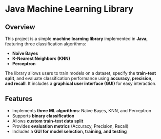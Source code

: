 # Java Machine Learning Library

## Overview
This project is a simple **machine learning library** implemented in **Java**, featuring three classification algorithms:

- **Naïve Bayes**
- **K-Nearest Neighbors (KNN)**
- **Perceptron**

The library allows users to train models on a dataset, specify the **train-test split**, and evaluate classification performance using **accuracy, precision, and recall**. It includes a **graphical user interface (GUI)** for easy interaction.

## Features
- Implements **three ML algorithms**: Naïve Bayes, KNN, and Perceptron  
- Supports **binary classification**  
- Allows **custom train-test data split**  
- Provides **evaluation metrics** (Accuracy, Precision, Recall)  
- Includes a **GUI for model selection, training, and testing**  

